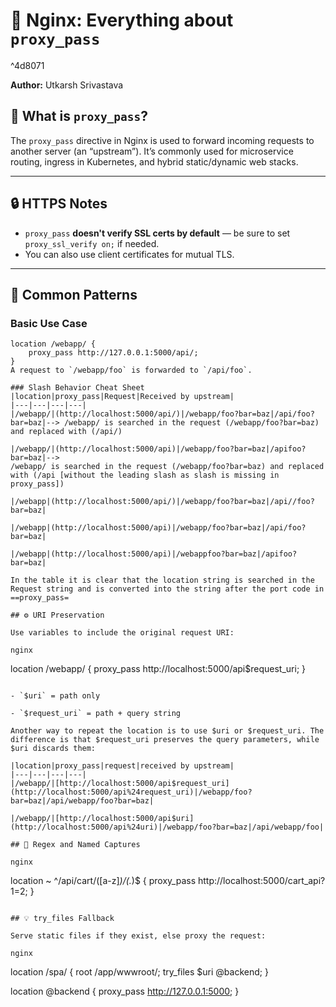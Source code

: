 
# 🧭 Nginx: Everything about `proxy_pass`

^4d8071

**Author:** Utkarsh Srivastava

## 🔧 What is `proxy_pass`?

The `proxy_pass` directive in Nginx is used to forward incoming requests to another server (an “upstream”). It’s commonly used for microservice routing, ingress in Kubernetes, and hybrid static/dynamic web stacks.

---

## 🔒 HTTPS Notes

- `proxy_pass` **doesn't verify SSL certs by default** — be sure to set `proxy_ssl_verify on;` if needed.
- You can also use client certificates for mutual TLS.

---

## 🧪 Common Patterns

### Basic Use Case

```nginx
location /webapp/ {
    proxy_pass http://127.0.0.1:5000/api/;
}
A request to `/webapp/foo` is forwarded to `/api/foo`.

### Slash Behavior Cheat Sheet
|location|proxy_pass|Request|Received by upstream|
|---|---|---|---|
|/webapp/|(http://localhost:5000/api/)|/webapp/foo?bar=baz|/api/foo?bar=baz|--> /webapp/ is searched in the request (/webapp/foo?bar=baz) and replaced with (/api/)

|/webapp/|(http://localhost:5000/api)|/webapp/foo?bar=baz|/apifoo?bar=baz|-->
/webapp/ is searched in the request (/webapp/foo?bar=baz) and replaced with (/api [without the leading slash as slash is missing in proxy_pass])

|/webapp|(http://localhost:5000/api/)|/webapp/foo?bar=baz|/api//foo?bar=baz|

|/webapp|(http://localhost:5000/api)|/webapp/foo?bar=baz|/api/foo?bar=baz|

|/webapp|(http://localhost:5000/api)|/webappfoo?bar=baz|/apifoo?bar=baz|

In the table it is clear that the location string is searched in the Request string and is converted into the string after the port code in ==proxy_pass=

## ⚙️ URI Preservation

Use variables to include the original request URI:

nginx

```
location /webapp/ {
    proxy_pass http://localhost:5000/api$request_uri;
}
```

- `$uri` = path only
    
- `$request_uri` = path + query string

Another way to repeat the location is to use $uri or $request_uri. The difference is that $request_uri preserves the query parameters, while $uri discards them:

|location|proxy_pass|request|received by upstream|
|---|---|---|---|
|/webapp/|[http://localhost:5000/api$request_uri](http://localhost:5000/api%24request_uri)|/webapp/foo?bar=baz|/api/webapp/foo?bar=baz|

|/webapp/|[http://localhost:5000/api$uri](http://localhost:5000/api%24uri)|/webapp/foo?bar=baz|/api/webapp/foo|

## 🎯 Regex and Named Captures

nginx

```
location ~ ^/api/cart/([a-z]*)/(.*)$ {
    proxy_pass http://localhost:5000/cart_api?$1=$2;
}


```

## 💡 try_files Fallback

Serve static files if they exist, else proxy the request:

nginx

```
location /spa/ {
    root /app/wwwroot/;
    try_files $uri @backend;
}

location @backend {
    proxy_pass http://127.0.0.1:5000;
}
```
